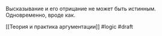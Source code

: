 Высказывание и его отрицание не может быть истинным. Одновременно, вроде как.

[[Теория и практика аргументации]]
#logic 
#draft